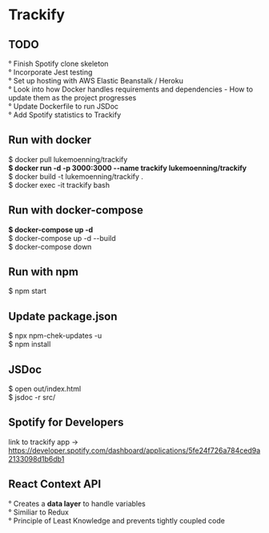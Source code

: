 # Trackify

## TODO
° Finish Spotify clone skeleton <br />
° Incorporate Jest testing <br />
° Set up hosting with AWS Elastic Beanstalk / Heroku <br />
° Look into how Docker handles requirements and dependencies - How to update them as the project progresses <br />
° Update Dockerfile to run JSDoc <br />
° Add Spotify statistics to Trackify <br />

## Run with docker
$ docker pull lukemoenning/trackify <br />
**$ docker run -d -p 3000:3000 --name trackify lukemoenning/trackify** <br />
$ docker build -t lukemoenning/trackify . <br />
$ docker exec -it trackify bash <br />

## Run with docker-compose
**$ docker-compose up -d** <br />
$ docker-compose up -d --build <br />
$ docker-compose down <br />
 
## Run with npm <br />
$ npm start <br />

## Update package.json
$ npx npm-chek-updates -u <br />
$ npm install <br />

## JSDoc
$ open out/index.html <br />
$ jsdoc -r src/ <br />

## Spotify for Developers
link to trackify app -> https://developer.spotify.com/dashboard/applications/5fe24f726a784ced9a2133098d1b6db1 <br />

## React Context API
° Creates a **data layer** to handle variables <br />
° Similiar to Redux <br />
° Principle of Least Knowledge and prevents tightly coupled code <br />

